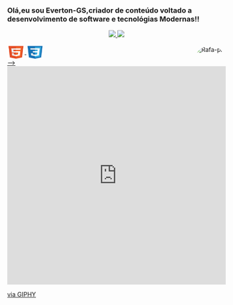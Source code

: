 ### Olá,eu sou Everton-GS,criador de conteúdo voltado a desenvolvimento de software  e tecnológias Modernas!!

<div align="center">
  <a href="https://github.com/Everton-GS">
  <img height="180em" src="https://github-readme-stats.vercel.app/api?username=Everton-GS&show_icons=true&theme=dracula&include_all_commits=true&count_private=true"/>
  <img height="180em" src="https://github-readme-stats.vercel.app/api/top-langs/?username=Everton-GS&layout=compact&langs_count=7&theme=dracula"/>
</div>
   <div style="display: inline_block"><br>
   <img align="center" alt="Rafa-HTML" height="30" width="40" src="https://raw.githubusercontent.com/devicons/devicon/master/icons/html5/html5-original.svg">
   <img align="center" alt="Rafa-CSS" height="30" width="40" src="https://raw.githubusercontent.com/devicons/devicon/master/icons/css3/css3-original.svg">
   <img align="right" alt="Rafa-pic" height="150" style="border-radius:50px;"     src="https://media.discordapp.net/attachments/639956127056134178/890373478988013628/Publicacoes_Instagram_1_1.png?width=676&height=676">
</div>
-->
<div style="width:100%;height:0;padding-bottom:100%;position:relative;"><iframe src="https://giphy.com/embed/7FrOU9tPbgAZtxV5mb" width="100%" height="100%" style="position:absolute" frameBorder="0" class="giphy-embed" allowFullScreen></iframe></div><p><a href="https://giphy.com/gifs/code-security-binary-7FrOU9tPbgAZtxV5mb">via GIPHY</a></p>

